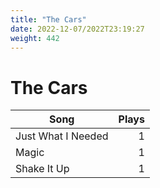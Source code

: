 ```yaml
---
title: "The Cars"
date: 2022-12-07/2022T23:19:27
weight: 442
---
```


# The Cars

 Song | Plays 
----- | -----:
Just What I Needed | 1
Magic | 1
Shake It Up | 1
